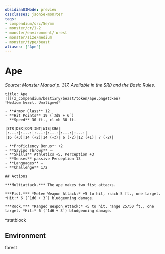 ```yaml
---
obsidianUIMode: preview
cssclasses: json5e-monster
tags:
- compendium/src/5e/mm
- monster/cr/1-2
- monster/environment/forest
- monster/size/medium
- monster/type/beast
aliases: ["Ape"]
---
```

# Ape
*Source: Monster Manual p. 317. Available in the SRD and the Basic Rules.*  

```ad-statblock
title: Ape
![](z_compendium/bestiary/beast/token/ape.png#token)
*Medium beast, Unaligned*

- **Armor Class** 12 
- **Hit Points** 19 (`3d8 + 6`)
- **Speed** 30 ft., climb 30 ft.

|STR|DEX|CON|INT|WIS|CHA|
|:---:|:---:|:---:|:---:|:---:|:---:|
|16 (+3)|14 (+2)|14 (+2)| 6 (-2)|12 (+1)| 7 (-2)|

- **Proficiency Bonus** +2
- **Saving Throws** ⏤
- **Skills** Athletics +5, Perception +3
- **Senses** passive Perception 13
- **Languages** —
- **Challenge** 1/2

## Actions

***Multiattack.*** The ape makes two fist attacks.

***Fist.*** *Melee Weapon Attack:* +5 to hit, reach 5 ft., one target. *Hit:* 6 (`1d6 + 3`) bludgeoning damage.

***Rock.*** *Ranged Weapon Attack:* +5 to hit, range 25/50 ft., one target. *Hit:* 6 (`1d6 + 3`) bludgeoning damage.
```
^statblock

## Environment

forest